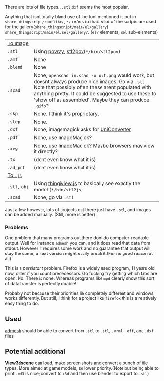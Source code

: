 There are lots of file types.. `.stl`,`dxf` seems the most popular.

Anything that isnt totally bland use of the tool mentioned is put in
`share_thingscript/rootlike/`, `*/` refers to that. A lot of the scripts 
are used for the gallery(`share_thingscript/main/el/gallery`)
`share_thingscript/main/el/sel/gallery/`. (`el/` elements, `sel` sub-elements)

<table>
<tr><td><u>To image</u></td></tr>
<tr>
<td><code>.stl</code></td>
<td>Using <a href="http://povray.org/">povray</a>,
<a href="http://rsmith.home.xs4all.nl/software/py-stl-stl2pov.html">stl2pov</a>(<code>*/bin/stl2pov</code>)</td></tr>
<tr><td><code>.amf</code></td><td>None</td></tr>
<tr><td><code>.blend</code></td><td>None</td></tr>
<tr><td><code>.scad</code></td><td>None, <code>openscad in.scad -o out.png</code>
would work, but doesnt always produce nice images. Go via <code>.stl</code>
Note that possibly often these arent populated with anything pretty. 
It could be suggested to use these to 'show off as assembled'.
Maybe they can produce <code>.gifs</code>?</td></tr>

<tr><td><code>.skp</code></td><td>None. I think it's proprietary.</td></tr>
<tr><td><code>.step</code></td><td>None.</td></tr>

<tr><td><code>.dxf</code></td><td>None, imagemagick asks for <a href="http://sk1project.org/">UniConverter</a></td></tr>
<tr><td><code>.pdf</code></td><td>None, use ImageMagick?</td></tr>
<tr><td><code>.svg</code></td><td>None, use ImageMagick? 
Maybe browsers may view it directly?</td></tr>
<tr><td><code>.tx</code></td><td>(dont even know what it is)</td></tr>
<tr><td><code>.ad_prt</code></td><td>(dont even know what it is)</td></tr>

<tr><td><u>To <code>.js</code></u></td></tr>
<tr><td><code>.stl</code>,<code>.obj</code></td>
<td>Using <a href="https://github.com/tbuser/thingiview.js">thingiview.js</a> to basically
  see exactly the model.(<code>*/bin/stl2js</code>)</td></tr>
<tr><td><code>.scad</code></td><td>None, go via <code>.stl</code></td></tr>
</table>

Just a few however, lots of projects out there just have `.stl`, and 
images can be added manually. (Still, more is better)

### Problems
One problem that many programs out there dont do computer-readable output. 
Well for instance `admesh` you can, and it does read that data from stdout.
However it requires some work and no guarantee that output will stay the same, a next
version might easily break it.(For no good reason at all)

This is a *persistant* problem. Firefox is a widely used program, 11 years old
now, older if you count predecessors. Go fucking try getting which tabs are open.
No. There is none. Whereas programs like `mpd` clearly show this sort of data 
transfer is perfectly doable!

Probably not because their priorities lie completely different and windows works
differently. But still, i think for a project like `firefox` this is a relatively
easy thing to do.

## Used
[admesh](http://www.varlog.com/admesh-htm) should be able to convert from `.stl` to
`.stl`, `.vrml`, `.off`, and `.dxf` files

## Potential additional
[**View3dscene**](http://castle-engine.sourceforge.net/view3dscene.php) can load,
make screen shots and convert a bunch of file types. More aimed at game models, 
so lower priority.(Note but being able to print `.md3` is nice; convert to `x3d`
and then use blender to export to `.stl`)
